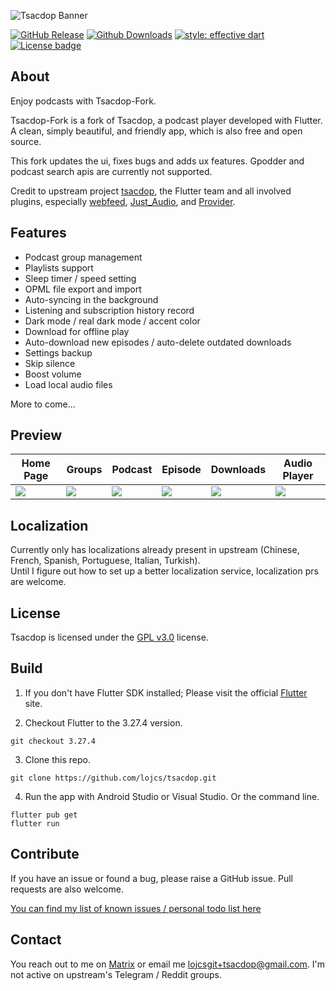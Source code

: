 ![Tsacdop Banner][]

<!-- [![github action][]][github action link] -->
<!-- [![Localizely][]][localizely - website] -->
[![GitHub Release][]][github release - recent]
[![Github Downloads][]][github release - recent]
[![style: effective dart][]][effective dart pub]
[![License badge][]][license]
<!-- [![fdroid install][]][fdroid link] -->

## About

Enjoy podcasts with Tsacdop-Fork.

Tsacdop-Fork is a fork of Tsacdop, a podcast player developed with Flutter. A clean, simply beautiful, and friendly app, which is also free and open source.

This fork updates the ui, fixes bugs and adds ux features. Gpodder and podcast search apis are currently not supported.

Credit to upstream project [tsacdop](https://github.com/tsacdop/tsacdop), the Flutter team and all involved plugins, especially [webfeed](https://github.com/witochandra/webfeed), [Just_Audio](https://pub.dev/packages/just_audio), and [Provider](https://pub.dev/packages/provider).

<!-- The podcast search engine is powered by, [ListenNotes](https://listennotes.com) & [PodcastIndex](https://podcastindex.org/). -->

## Features

* Podcast group management
* Playlists support
* Sleep timer / speed setting
* OPML file export and import
* Auto-syncing in the background
* Listening and subscription history record
* Dark mode / real dark mode / accent color
* Download for offline play
* Auto-download new episodes / auto-delete outdated downloads
* Settings backup
* Skip silence
* Boost volume
* Load local audio files

More to come...

## Preview

| Home Page | Groups | Podcast | Episode | Downloads | Audio Player
| ----- | ----- | ----- | ------ | ----- | ----- |
| ![][Homepage ScreenShot] | ![][Group Screenshot] | ![][Podcast Screenshot] | ![][Episode Screenshot]|![][Download Screenshot] | ![][Player Screenshot]

## Localization

Currently only has localizations already present in upstream (Chinese, French, Spanish, Portuguese, Italian, Turkish).  
Until I figure out how to set up a better localization service, localization prs are welcome.
<!-- Please [Email](mailto:<lojcsgit+tsacdop@gmail.com>) me you'd like to contribute to support more languages! -->


<!-- Credit to [Localizely](https://localizely.com/) for kind support to open source projects. -->

<!-- ### ![English]

### ![Chinese Simplified]

### ![French] 

### ![Spanish]

### ![Portuguese] -->

## License

Tsacdop is licensed under the [GPL v3.0](https://github.com/lojcs/tsacdop/blob/master/LICENSE) license.

## Build

1. If you don't have Flutter SDK installed; Please visit the official [Flutter][Flutter Install] site.

2. Checkout Flutter to the 3.27.4 version.

``` 
git checkout 3.27.4
```

3. Clone this repo.

``` 
git clone https://github.com/lojcs/tsacdop.git
```

4. Run the app with Android Studio or Visual Studio. Or the command line.

``` 
flutter pub get
flutter run
```

## Contribute 

If you have an issue or found a bug, please raise a GitHub issue. Pull requests are also welcome.

[You can find my list of known issues / personal todo list here](https://github.com/users/Lojcs/projects/5/views/1)

<!-- ## Architecture

### Plugins

* Local storage
  + sqflite
  + shared_preferences
* Audio
  + just_audio
  + audio_service
* State management
  + provider
* Download
  + flutter_downloader
* Background task
  + workmanager

### Directory Structure

``` 
UI
src
└──home
   ├──home.dart [Homepage]
   ├──searc_podcast.dart [Search Page]
   └──playlist.dart [Playlist Page]
└──podcasts
   ├──podcast_manage.dart [Group Page]
   └──podcast_detail.dart [Podcast Page]
└──episodes
   └──episode_detail.dart [Episode Page]
└──settings
   └──setting.dart [Setting Page]

STATE
src
└──state
   ├──audio_state.dart [Audio State]
   ├──download_state.dart [Episode Download]
   ├──podcast_group.dart [Podcast Groups]
   ├──refresh_podcast.dart [Episode Refresh]
   └──setting_state.dart [Setting]

Service
src
└──service
   ├──api_service.dart [Podcast Search]
   ├──gpodder_api.dart [Gpodder intergate]
   └──ompl_builde.dart [OMPL export]
``` -->

## Contact

You reach out to me on [Matrix](https://matrix.to/#/#tsacdop-fork:matrix.org) or email me [lojcsgit+tsacdop@gmail.com](mailto:<lojcsgit+tsacdop@gmail.com>). I'm not active on upstream's Telegram / Reddit groups.

<!-- Or you can join our [Telegram Group](https://t.me/joinchat/Bk3LkRpTHy40QYC78PK7Qg). -->

[Flutter Install]: https://flutter.dev/docs/get-started/install
[tsacdop banner]: preview/banner.png
[build status - cirrus]: https://circleci.com/gh/lojcs/tsacdop/tree/master.svg?style=shield
<!-- [github action]: https://github.com/lojcs/tsacdop/workflows/Flutter%20Build/badge.svg
[github action link]: https://github.com/lojcs/tsacdop/actions -->
[build status ]: https://circleci.com/gh/lojcs/tsacdop/tree/master
[github release]: https://img.shields.io/github/v/release/lojcs/tsacdop
[github release - recent]: https://github.com/lojcs/tsacdop/releases
[github downloads]: https://img.shields.io/github/downloads/lojcs/tsacdop/total?color=%230000d&label=downloads
<!-- [fdroid install]: https://img.shields.io/f-droid/v/com.stonegate.tsacdop?include_prereleases
[fdroid link]: https://f-droid.org/en/packages/com.stonegate.tsacdop/ -->
<!-- [localizely]: https://img.shields.io/badge/dynamic/json?color=%2326c6da&label=localizely&query=%24.languages.length&url=https%3A%2F%2Fapi.localizely.com%2Fv1%2Fprojects%2Fbde4e9bd-4cb2-449b-9de2-18f231ddb47d%2Fstatus -->
<!-- [English]: https://img.shields.io/badge/dynamic/json?style=for-the-badge&color=%2323CCC6&label=English&query=%24.languages%5B3%5D.reviewedProgress&url=https%3A%2F%2Fapi.localizely.com%2Fv1%2Fprojects%2Fbde4e9bd-4cb2-449b-9de2-18f231ddb47d%2Fstatus&suffix=%
[Chinese Simplified]: https://img.shields.io/badge/dynamic/json?style=for-the-badge&color=%2323CCC6&label=Chinese%20Simplified&query=%24.languages%5B2%5D.reviewedProgress&url=https%3A%2F%2Fapi.localizely.com%2Fv1%2Fprojects%2Fbde4e9bd-4cb2-449b-9de2-18f231ddb47d%2Fstatus&suffix=%
[French]: https://img.shields.io/badge/dynamic/json?style=for-the-badge&color=%2323CCC6&label=French(ppp)&query=%24.languages%5B5%5D.reviewedProgress&url=https%3A%2F%2Fapi.localizely.com%2Fv1%2Fprojects%2Fbde4e9bd-4cb2-449b-9de2-18f231ddb47d%2Fstatus&suffix=%
[Spanish]: https://img.shields.io/badge/dynamic/json?style=for-the-badge&color=%2323CCC6&label=Spanish(Joel)&query=%24.languages%5B7%5D.reviewedProgress&url=https%3A%2F%2Fapi.localizely.com%2Fv1%2Fprojects%2Fbde4e9bd-4cb2-449b-9de2-18f231ddb47d%2Fstatus&suffix=%
[Portuguese]: https://img.shields.io/badge/dynamic/json?style=for-the-badge&color=%2323CCC6&label=portuguese(Bruno)&query=%24.languages%5B9%5D.reviewedProgress&url=https%3A%2F%2Fapi.localizely.com%2Fv1%2Fprojects%2Fbde4e9bd-4cb2-449b-9de2-18f231ddb47d%2Fstatus&suffix=%
[localizely - website]: https://localizely.com/ -->
<!-- [google play - icon]: https://img.shields.io/badge/google-playStore-%2323CCC6
[google play]: https://play.google.com/store/apps/details?id=com.stonegate.tsacdop -->
[Homepage ScreenShot]: preview/light-home.png
[Group Screenshot]: preview/light-groups.png
[Podcast Screenshot]:preview/dark-podcast.png
[Episode Screenshot]: preview/dark-episode.png
[Download Screenshot]: preview/black-downloads.png
[Player Screenshot]: preview/black-player.png
[style: effective dart]: https://img.shields.io/badge/style-effective_dart-40c4ff.svg
[effective dart pub]: https://pub.dev/packages/effective_dart
[license]: https://github.com/lojcs/tsacdop/blob/master/LICENSE
[License badge]: https://img.shields.io/badge/license-GPLv3-yellow.svg
